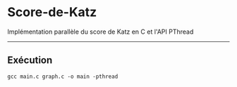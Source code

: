 # Score-de-Katz
Implémentation parallèle du score de Katz en C et l'API PThread
***************************************

## Exécution
```gcc main.c graph.c -o main -pthread```

